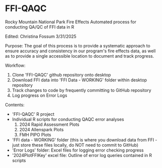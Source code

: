 # FFI-QAQC

Rocky Mountain National Park Fire Effects
Automated process for conducting QA/QC of FFI data in R

Edited: Christina Fossum 3/31/2025


Purpose: 
The goal of this process is to provide a systematic approach to ensure accuracy and consistency in our program's fire effects data, as well as to provide a single accessible location to document and track progress.

Workflow:
1. Clone 'FFI-QAQC' github repository onto desktop
2. Download FFI data into 'FFI Data - WORKING' folder within desktop repository
3. Track changes to code by frequently committing to GitHub repository
4. Log progress on Error Logs 

Contents:
- 'FFI-QAQC' R project
- Individual R scripts for conducting QAQC error analyses 
    1. 2024 Rapid Assessment Plots
    2. 2024 Allenspark Plots
    3. FMH PIPO Plots
- 'FFI data - WORKING' folder (this is where you download data from FFI - just store these files locally, do NOT need to commit to GitHub)
- 'Error Logs' folder: Excel files for logging error checking progress
- '2024PlotFFIKey' excel file: Outline of error log queries contained in R scripts




































